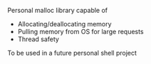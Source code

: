Personal malloc library capable of 
- Allocating/deallocating memory
- Pulling memory from OS for large requests
- Thread safety

To be used in a future personal shell project
